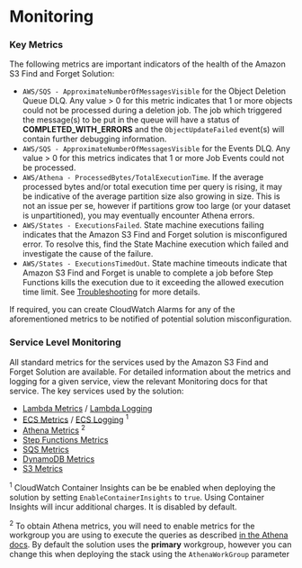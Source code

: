 # Monitoring

### Key Metrics

The following metrics are important indicators of the health of the Amazon S3
Find and Forget Solution:

- `AWS/SQS - ApproximateNumberOfMessagesVisible` for the Object Deletion Queue DLQ. Any
  value > 0 for this metric indicates that 1 or more objects could not be
  processed during a deletion job. The job which triggered the message(s) to
  be put in the queue will have a status of **COMPLETED_WITH_ERRORS** and the
  `ObjectUpdateFailed` event(s) will contain further debugging information.
- `AWS/SQS - ApproximateNumberOfMessagesVisible` for the Events DLQ. Any value > 0
  for this metrics indicates that 1 or more Job Events could not be processed.
- `AWS/Athena - ProcessedBytes/TotalExecutionTime`. If the average processed
  bytes and/or total execution time per query is rising, it may be indicative of
  the average partition size also growing in size. This is not an issue per se,
  however if partitions grow too large (or your dataset is unpartitioned),
  you may eventually encounter Athena errors.
- `AWS/States - ExecutionsFailed`. State machine executions failing
  indicates that the Amazon S3 Find and Forget solution is misconfigured error.
  To resolve this, find the State Machine execution which failed and investigate
  the cause of the failure.
- `AWS/States - ExecutionsTimedOut`. State machine timeouts indicate that
  Amazon S3 Find and Forget is unable to complete a job before Step Functions
  kills the execution due to it exceeding the allowed execution time limit.
  See [Troubleshooting] for more details.

If required, you can create CloudWatch Alarms for any of the aforementioned
metrics to be notified of potential solution misconfiguration.

### Service Level Monitoring

All standard metrics for the services used by the Amazon S3 Find and Forget
Solution are available. For detailed information about the metrics and logging
for a given service, view the relevant Monitoring docs for that service. The
key services used by the solution:

- [Lambda Metrics] / [Lambda Logging]
- [ECS Metrics] / [ECS Logging] <sup>1</sup>
- [Athena Metrics] <sup>2</sup>
- [Step Functions Metrics]
- [SQS Metrics]
- [DynamoDB Metrics]
- [S3 Metrics]

<sup>1</sup> CloudWatch Container Insights can be be enabled when deploying
the solution by setting `EnableContainerInsights` to `true`. Using Container
Insights will incur additional charges. It is disabled by default.

<sup>2</sup> To obtain Athena metrics, you will need to enable metrics for the
workgroup you are using to execute the queries as described
[in the Athena docs][athena metrics]. By default the solution uses the
**primary** workgroup, however you can change this when deploying the stack
using the `AthenaWorkGroup` parameter

[lambda metrics]: https://docs.aws.amazon.com/lambda/latest/dg/monitoring-functions-metrics.html
[lambda logging]: https://docs.aws.amazon.com/lambda/latest/dg/monitoring-functions-logs.html
[ecs metrics]: https://docs.aws.amazon.com/AmazonECS/latest/developerguide/cloudwatch-metrics.html
[ecs logging]: https://docs.aws.amazon.com/AmazonECS/latest/developerguide/using_awslogs.html#viewing_awslogs
[ecs container insights]: https://docs.aws.amazon.com/AmazonECS/latest/developerguide/cloudwatch-container-insights.html
[step functions metrics]: https://docs.aws.amazon.com/step-functions/latest/dg/procedure-cw-metrics.html#cloudwatch-step-functions-execution-metrics
[athena metrics]: https://docs.aws.amazon.com/athena/latest/ug/query-metrics-viewing.html
[dynamodb metrics]: https://docs.aws.amazon.com/amazondynamodb/latest/developerguide/monitoring-cloudwatch.html
[s3 metrics]: https://docs.aws.amazon.com/AmazonS3/latest/dev/cloudwatch-monitoring.html
[sqs metrics]: https://docs.aws.amazon.com/AWSSimpleQueueService/latest/SQSDeveloperGuide/sqs-monitoring-using-cloudwatch.html
[troubleshooting]: ./TROUBLESHOOTING.md
